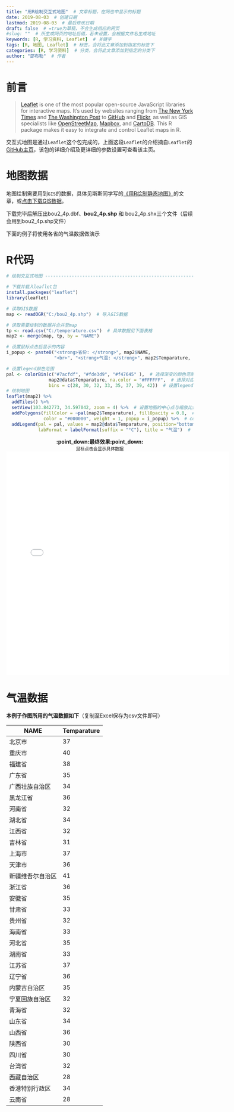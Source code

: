 ```yaml
---
title: "用R绘制交互式地图"  # 文章标题，在网也中显示的标题
date: 2019-08-03  # 创建日期
lastmod: 2019-08-03  # 最后修改日期
draft: false  # =true为草稿，不会生成相应的网页
#slug: ""  # 所生成网页的地址后缀，若未设置，会根据文件名生成地址
keywords: [R, 学习资料, Leaflet]  # 关键字
tags: [R, 地图, Leaflet]  # 标签，会将此文章添加到指定的标签下
categories: [R, 学习资料]  # 分类，会将此文章添加到指定的分类下
author: "邵布勒"  # 作者
---
```


# 前言

> [Leaflet](http://leafletjs.com/) is one of the most popular open-source JavaScript libraries for interactive maps. It’s used by websites ranging from [The New York Times](http://www.nytimes.com/projects/elections/2013/nyc-primary/mayor/map.html) and [The Washington Post](http://www.washingtonpost.com/sf/local/2013/11/09/washington-a-world-apart/) to [GitHub](https://github.com/blog/1528-there-s-a-map-for-that) and [Flickr](https://www.flickr.com/map), as well as GIS specialists like [OpenStreetMap](http://www.openstreetmap.org/), [Mapbox](http://www.mapbox.com/), and [CartoDB](http://cartodb.com/). This R package makes it easy to integrate and control Leaflet maps in R.



交互式地图是通过`Leaflet`这个包完成的，上面这段`Leaflet`的介绍摘自`Leaflet`的[GitHub主页](https://rstudio.github.io/leaflet/)，该包的详细介绍及更详细的参数设置可查看该主页。

# 地图数据

地图绘制需要用到`GIS`的数据，具体见斯斯同学写的[《用R绘制静态地图》](/post/si-shuting/用r绘制地图/)的文章，或[点击下载GIS数据](https://uploads.cosx.org/2009/07/chinaprovinceborderdata_tar_gz.zip)。

下载完毕后解压出bou2_4p.dbf、**bou2_4p.shp** 和 bou2_4p.shx三个文件（后续会用到bou2_4p.shp文件）

下面的例子将使用各省的气温数据做演示

# R代码

```R
# 绘制交互式地图 --------------------------------------------------------------------

# 下载并载入leaflet包
install.packages("leaflet") 
library(leaflet)

# 读取GIS数据
map <- readOGR("C:/bou2_4p.shp")  # 导入GIS数据

# 读取需要绘制的数据并合并至map
tp <- read.csv("C:/temperature.csv")  # 具体数据见下面表格
map2 <- merge(map, tp, by = "NAME") 

# 设置鼠标点击后显示的内容
i_popup <- paste0("<strong>省份: </strong>", map2$NAME, 
                  "<br>", "<strong>气温: </strong>", map2$Temparature, "°C") 

# 设置legend颜色范围 
pal <- colorBin(c("#7acfdf", "#fde3d9", "#f47645" ),  # 选择渐变的颜色范围
                map2@data$Temparature, na.color = "#FFFFFF",  # 选择对应的变量以及数据缺失区域颜色
                bins = c(28, 30, 32, 33, 35, 37, 39, 42))  # 设置legend的范围
# 绘制地图 
leaflet(map2) %>% 
  addTiles() %>% 
  setView(103.842773, 34.597042, zoom = 4) %>%  # 设置地图的中心点与缩放比例
  addPolygons(fillColor = ~pal(map2$Temparature), fillOpacity = 0.8,  # 绘制地图并根据所选变量填充对应区域
              color = "#000000", weight = 1, popup = i_popup) %>%  # color为边界线颜色，weight为粗细
  addLegend(pal = pal, values = map2@data$Temparature, position="bottomright",  # 添加图例
            labFormat = labelFormat(suffix = "°C"), title = "气温")  # 增加图例后缀与title
```



<div align=center><b>:point_down:最终效果:point_down:</b></div>

<div align=center><sub>鼠标点击会显示具体数据</sub></div>

 <Iframe src="/webpage/map-temperature.html"; 
        width="600" height="600" scrolling="no" frameborder="0"></iframe>



# 气温数据

**本例子作图所用的气温数据如下**（复制至Excel保存为csv文件即可）

| NAME             | Temparature |
| ---------------- | ----------- |
| 北京市           | 37          |
| 重庆市           | 40          |
| 福建省           | 38          |
| 广东省           | 35          |
| 广西壮族自治区   | 34          |
| 黑龙江省         | 36          |
| 河南省           | 32          |
| 湖北省           | 34          |
| 江西省           | 32          |
| 吉林省           | 31          |
| 上海市           | 37          |
| 天津市           | 36          |
| 新疆维吾尔自治区 | 41          |
| 浙江省           | 36          |
| 安徽省           | 35          |
| 甘肃省           | 33          |
| 贵州省           | 32          |
| 海南省           | 33          |
| 河北省           | 35          |
| 湖南省           | 33          |
| 江苏省           | 37          |
| 辽宁省           | 36          |
| 内蒙古自治区     | 35          |
| 宁夏回族自治区   | 32          |
| 青海省           | 32          |
| 山东省           | 34          |
| 山西省           | 36          |
| 陕西省           | 30          |
| 四川省           | 30          |
| 台湾省           | 32          |
| 西藏自治区       | 28          |
| 香港特别行政区   | 34          |
| 云南省           | 28          |


